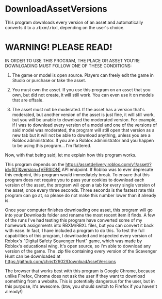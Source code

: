 # DownloadAssetVersions
This program downloads every version of an asset and automatically converts it to a .rbxm/.rbxl, depending on the user's choice.

# WARNING! PLEASE READ!

IN ORDER TO USE THIS PROGRAM, THE PLACE OR ASSET YOU'RE DOWNLOADING MUST FOLLOW ONE OF THESE CONDITIONS:

1. The game or model is open source. Players can freely edit the game in Studio or purchase or take the asset.

2. You must own the asset. If you use this program on an asset that you own, but did not create, it will still work. You can even use it on models that are offsale.

3. The asset must not be moderated. If the asset has a version that's moderated, but another version of the asset is just fine, it will still work, but you will be unable to download the moderated version. For example, if I was to download every version of a model and one of the versions of said model was moderated, the program will still open that version as a new tab but it will not be able to download anything, unless you are a Roblox administrator. If you are a Roblox administrator and you happen to be using this program... I'm flattered.

Now, with that being said, let me explain how this program works.

This program depends on the https://assetdelivery.roblox.com/v1/asset/?id=[ID]&version=[VERSION] API endpoint. If Roblox was to ever deprecate this endpoint, this program would immediately break.
To ensure that this program does not require you to pass your cookies to download each version of the asset, the program will open a tab for every single version of the asset, once every three seconds. Three seconds is the fastest rate this program can go at, so please do not make this number lower than it already is.

Once your computer finishes downloading one asset, this program will go into your Downloads folder and rename the most recent item it finds. A few of the runs I've had testing this program have converted some of my homework assignments into RBXM/RBXL files, but you can convert it back with ease. In fact, I have included a program to do this.
To test the full capabilities of this program, I downloaded and inspected every version of Roblox's "Digital Safety Scavenger Hunt" game, which was made by Roblox's educational wing. It's open source, so I'm able to download any version of the game. The .zip file containing every version of the Scavenger Hunt can be downloaded at https://github.com/chris12902/DownloadAssetVersions

The browser that works best with this program is Google Chrome, because unlike Firefox, Chrome does not ask the user if they want to download something from a website. This is potentially dangerous for the user, but in this purpose, it's awesome. (btw, you should switch to Firefox if you haven't already!)
